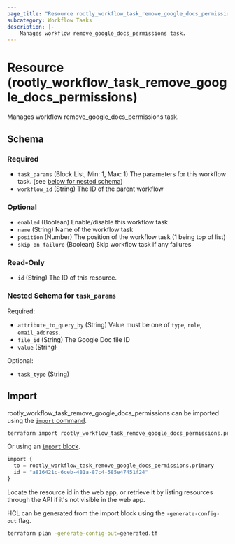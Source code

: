 ```yaml
---
page_title: "Resource rootly_workflow_task_remove_google_docs_permissions - terraform-provider-rootly"
subcategory: Workflow Tasks
description: |-
    Manages workflow remove_google_docs_permissions task.
---
```


# Resource (rootly_workflow_task_remove_google_docs_permissions)

Manages workflow remove_google_docs_permissions task.



<!-- schema generated by tfplugindocs -->
## Schema

### Required

- `task_params` (Block List, Min: 1, Max: 1) The parameters for this workflow task. (see [below for nested schema](#nestedblock--task_params))
- `workflow_id` (String) The ID of the parent workflow

### Optional

- `enabled` (Boolean) Enable/disable this workflow task
- `name` (String) Name of the workflow task
- `position` (Number) The position of the workflow task (1 being top of list)
- `skip_on_failure` (Boolean) Skip workflow task if any failures

### Read-Only

- `id` (String) The ID of this resource.

<a id="nestedblock--task_params"></a>
### Nested Schema for `task_params`

Required:

- `attribute_to_query_by` (String) Value must be one of `type`, `role`, `email_address`.
- `file_id` (String) The Google Doc file ID
- `value` (String)

Optional:

- `task_type` (String)

## Import

rootly_workflow_task_remove_google_docs_permissions can be imported using the [`import` command](https://developer.hashicorp.com/terraform/cli/commands/import).

```sh
terraform import rootly_workflow_task_remove_google_docs_permissions.primary a816421c-6ceb-481a-87c4-585e47451f24
```

Or using an [`import` block](https://developer.hashicorp.com/terraform/language/import).

```terraform
import {
  to = rootly_workflow_task_remove_google_docs_permissions.primary
  id = "a816421c-6ceb-481a-87c4-585e47451f24"
}
```

Locate the resource id in the web app, or retrieve it by listing resources through the API if it's not visible in the web app.

HCL can be generated from the import block using the `-generate-config-out` flag.

```sh
terraform plan -generate-config-out=generated.tf
```
